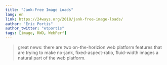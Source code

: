 ```yaml
---
title: "Jank-Free Image Loads"
lang: en
link: https://24ways.org/2018/jank-free-image-loads/
author: "Eric Portis"
author_twitter: "etportis"
tags: [image, RWD, WebPerf]
---
```


> great news: there are two on-the-horizion web platform features that are trying to make no-jank, fixed-aspect-ratio, fluid-width images a natural part of the web platform.

